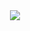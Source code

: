 
<div align="center">
    <img  src="https://visitor-badge.glitch.me/badge?page_id=starmanMs" />
</div>

